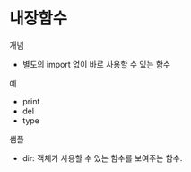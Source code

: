 # 내장함수
개념
- 별도의 import 없이 바로 사용할 수 있는 함수

예
- print
- del
- type

샘플
- dir: 객체가 사용할 수 있는 함수를 보여주는 함수.
